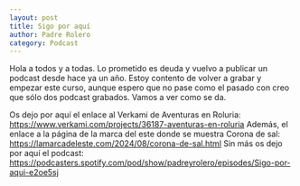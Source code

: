 ```yaml
---
layout: post
title: Sigo por aquí
author: Padre Rolero
category: Podcast
---
```

Hola a todos y a todas. Lo prometido es deuda y vuelvo a publicar un podcast desde hace ya un año. Estoy contento de volver a grabar y empezar este curso, aunque espero que no pase como el pasado con creo que sólo dos podcast grabados. Vamos a ver como se da.

Os dejo por aquí el enlace al Verkami de Aventuras en Roluria: https://www.verkami.com/projects/36187-aventuras-en-roluria
Además, el enlace a la página de la marca del este donde se muestra Corona de sal: https://lamarcadeleste.com/2024/08/corona-de-sal.html
Sin más os dejo por aquí el podcast:
https://podcasters.spotify.com/pod/show/padreyrolero/episodes/Sigo-por-aqui-e2oe5sj 




